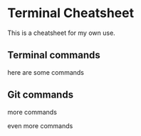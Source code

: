 # Terminal Cheatsheet

This is a cheatsheet for my own use.

## Terminal commands

here are some commands 

## Git commands

more commands

even more commands